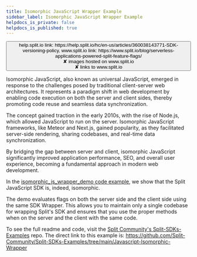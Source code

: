 ```yaml
---
title: Isomorphic JavaScript Wrapper Example
sidebar_label: Isomorphic JavaScript Wrapper Example
helpdocs_is_private: false
helpdocs_is_published: true
---
```


<p>
  <button style={{borderRadius:'8px', border:'1px', fontFamily:'Courier New', fontWeight:'800', textAlign:'left'}}> help.split.io link: https://help.split.io/hc/en-us/articles/360038143771-SDK-versioning-policy, www.split.io link:  https://www.split.io/blog/serverless-applications-powered-split-feature-flags/  <br /> ✘ images hosted on www.split.io <br /> ✘ links to www.split.io </button>
</p>


Isomorphic JavaScript, also known as universal JavaScript, emerged in response to the challenges posed by traditional client-server web architectures. It represents a paradigm shift in web development by enabling code execution on both the server and client sides, thereby promoting code reuse and seamless data synchronization.

The concept gained traction in the early 2010s, with the rise of Node.js, which allowed JavaScript to run on the server. Isomorphic JavaScript frameworks, like Meteor and Next.js, gained popularity, as they facilitated server-side rendering, sharing codebases, and real-time data synchronization.

By bridging the gap between server and client, isomorphic JavaScript significantly improved application performance, SEO, and overall user experience, becoming a fundamental approach in modern web development.

In the [isomorphic_js_wrapper_demo code example](https://github.com/Split-Community/Split-SDKs-Examples/tree/main/Javascript-Isomorphic-Wrapper), we show that the Split JavaScript SDK is, indeed, isomorphic.

The demo evaluates flags on both the server side and the client side using the same SDK Wrapper. This allows you to maintain only a single codebase for wrapping Split's SDK and ensures that you use the proper methods when on the server and the client with the same code.

To see the full readme and code, visit the [Split Community's Split-SDKs-Examples](https://github.com/Split-Community/Split-SDKs-Examples/tree/main) repo. The direct link to this example is: https://github.com/Split-Community/Split-SDKs-Examples/tree/main/Javascript-Isomorphic-Wrapper